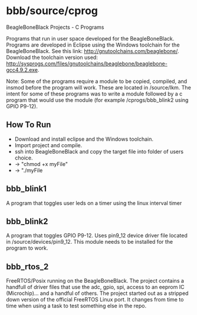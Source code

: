 # bbb/source/cprog
BeagleBoneBlack Projects - C Programs

Programs that run in user space developed for the BeagleBoneBlack.  Programs are developed in Eclipse using the Windows toolchain for the BeagleBoneBlack.  See this link:  http://gnutoolchains.com/beaglebone/.  Download the toolchain version used: http://sysprogs.com/files/gnutoolchains/beaglebone/beaglebone-gcc4.9.2.exe.  

Note:
Some of the programs require a module to be copied, compiled, and insmod before the program will work.  These are located in /source/lkm.  The intent for some of these programs was to write a module followed by a c program that would use the module (for example /cprogs/bbb_blink2 using GPIO P9-12).

How To Run
----------

- Download and install eclipse and the Windows toolchain.  
- Import project and compile.
- ssh into BeagleBoneBlack and copy the target file into folder of users choice.
- -> "chmod +x myFile"
- -> "./myFile


bbb_blink1
----------
A program that toggles user leds on a timer using the linux interval timer

bbb_blink2
----------
A program that toggles GPIO P9-12.  Uses pin9_12 device driver file located in /source/devices/pin9_12.  This module needs to be installed for the program to work.

bbb_rtos_2
----------
FreeRTOS/Posix running on the BeagleBoneBlack.  The project contains a handfull of driver files that use the adc, gpio, spi, access to an eeprom IC (Microchip)... and a handful of others.  The project started out as a stripped down version of the official FreeRTOS Linux port.  It changes from time to time when using a task to test something else in the repo.


